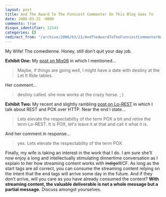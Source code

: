 ```yaml
---
layout: post
title: And The Award To The Funniest Commenter On This Blog Goes To
date: 2006-03-22 -0800
comments: true
disqus_identifier: 12143
categories: []
redirect_from: "/archive/2006/03/21/AndTheAwardToTheFunniestCommenterOnThisBlogGoesTo.aspx/"
---
```


My Wife! The comedienne. Honey, still don’t quit your day job.

**Exhibit One:** My [post on
Mix06](https://haacked.com/archive/2006/03/15/SeeYouAtMix06.aspx "See You At Mix06")
in which I mentioned...

> Maybe, if things are going well, I might have a date with destiny at
> the Let It Ride tables.

Her comment...

> destiny called. she now works at the crazy horse. ; )

**Exhibit Two:** My recent and slightly rambling [post on
Lo-REST](https://haacked.com/archive/2006/03/22/NoRESTInLo-REST.aspx "No REST in Lo-REST")
in which I talk about REST and POX over HTTP. Near the end I state...

> Lets elevate the respectability of the term POX a bit and retire the
> term Lo-REST. It is POX, let's leave it at that and call it what it
> is.

And her comment in response...

> yes. Lets elevate the respectability of the term POX.

Finally, my wife is taking an interest in the work that I do. I am sure
she’ll now enjoy a long and intellectually stimulating dinnertime
conversation as I explain to her how streaming content works with
~~Indigo~~WCF. As long as the start tags are all correct, you can
consume the streaming content relying on the intent that the end tags
will arrive some day in the future. And if they don’t arrive, will you
care as you have already consumed the content? **With streaming content,
the valuable deliverable is not a whole message but a partial message.**
Discuss amongst yourselves.

